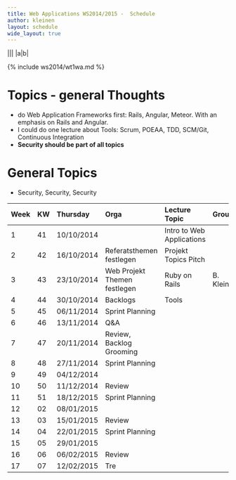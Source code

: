 ```yaml
---
title: Web Applications WS2014/2015 -  Schedule
author: kleinen
layout: schedule
wide_layout: true
---
```

|||
|a|b|

{% include ws2014/wt1wa.md %}



Topics - general Thoughts
===================

* do Web Application Frameworks first: Rails, Angular, Meteor. With an emphasis on Rails and Angular.
* I could do one lecture about Tools: Scrum, POEAA, TDD, SCM/Git, Continuous Integration
* **Security should be part of all topics**



General Topics
===================
- Security, Security, Security

|Week   |KW     |Thursday  |Orga                        |Lecture Topic            |Group     |Source                                                         |
|:------|:------|:------   |:-----                      |:------                  |:------   |:------                                                        |
|1      |41     |10/10/2014|                            |Intro to Web Applications|          |[bentobox](https://github.com/htw-imi-webapplications/bentobox)|
|2      |42     |16/10/2014|Referatsthemen festlegen    |Projekt Topics Pitch     |          |                                                               |
|3      |43     |23/10/2014|Web Projekt Themen festlegen|Ruby on Rails            |B. Kleinen|                                                               |
|4      |44     |30/10/2014|Backlogs                    |Tools                    |          |                                                               |
|5      |45     |06/11/2014|Sprint Planning             |                         |          |                                                               |
|6      |46     |13/11/2014|Q&A                         |                         |          |                                                               |
|7      |47     |20/11/2014|Review, Backlog Grooming    |                         |          |                                                               |
|8      |48     |27/11/2014|Sprint Planning             |                         |          |                                                               |
|9      |49     |04/12/2014|                            |                         |          |                                                               |
|10     |50     |11/12/2014|Review                      |                         |          |                                                               |
|11     |51     |18/12/2015|Sprint Planning             |                         |          |                                                               |
|12     |02     |08/01/2015|                            |                         |          |                                                               |
|13     |03     |15/01/2015|Review                      |                         |          |                                                               |
|14     |04     |22/01/2015|Sprint Planning             |                         |          |                                                               |
|15     |05     |29/01/2015|                            |                         |          |                                                               |
|16     |06     |06/02/2015|Review                      |                         |          |                                                               |
|17     |07     |12/02/2015|Tre                         |                         |          |                                                               |

